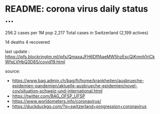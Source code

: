 # README: corona virus daily status ...

 256.2 cases per 1M pop
 2,217 Total cases in Switzerland (2,199 actives)

 14 deaths
 4 recovered

last update : <https://ipfs.blockringtm.ml/ipfs/QmaxaJFH6DffAaeMW5hzEscQiKmnh1riCkWfpLVHbQ3D8S/covid19.html>

source:
  - <https://www.bag.admin.ch/bag/fr/home/krankheiten/ausbrueche-epidemien-pandemien/aktuelle-ausbrueche-epidemien/novel-cov/situation-schweiz-und-international.html>
  - <https://twitter.com/BAG_OFSP_UFSP>
  - <https://www.worldometers.info/coronavirus/>
  - <https://duckduckgo.com/?q=switzerland+progression+coronavirus>
  

